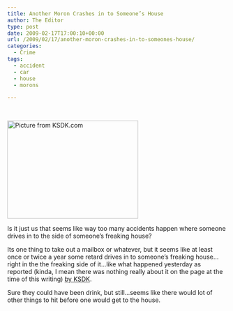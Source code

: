 ```yaml
---
title: Another Moron Crashes in to Someone’s House
author: The Editor
type: post
date: 2009-02-17T17:00:10+00:00
url: /2009/02/17/another-moron-crashes-in-to-someones-house/
categories:
  - Crime
tags:
  - accident
  - car
  - house
  - morons

---
```

 

[<img class="size-medium wp-image-594 alignright" title="genthumbashx" src="http://punchingkitty.com/wp-content/uploads/2009/02/genthumbashx-300x225.jpg" alt="Picture from KSDK.com" width="300" height="225" srcset="http://media.punchingkitty.com/wordpress/2009/02/genthumbashx-300x225.jpg 300w, http://media.punchingkitty.com/wordpress/2009/02/genthumbashx.jpeg 320w" sizes="(max-width: 300px) 100vw, 300px" />][1]

Is it just us that seems like way too many accidents happen where someone drives in to the side of someone&#8217;s freaking house?

Its one thing to take out a mailbox or whatever, but it seems like at least once or twice a year some retard drives in to someone&#8217;s freaking house&#8230;right in the the freaking side of it&#8230;like what happened yesterday as reported (kinda, I mean there was nothing really about it on the page at the time of this writing) [by KSDK][2].

Sure they could have been drink, but still&#8230;seems like there would lot of other things to hit before one would get to the house.

 [1]: http://punchingkitty.com/wp-content/uploads/2009/02/genthumbashx.jpeg
 [2]: http://www.ksdk.com/news/local/story.aspx?storyid=167572